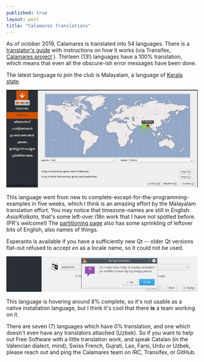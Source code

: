 ```yaml
---
published: true
layout: post
title: "Calamares Translations"
---
```

As of october 2019, Calamares is translated into 54 languages.
There is a [translator's guide](https://github.com/calamares/calamares/wiki/Translate-Guide)
with instructions on how it works (via Transifex, [Calamares project](https://www.transifex.com/calamares/calamares/) ).
Thirteen (13!) languages have a 100% translation, which means
that even all the obscure-ish error messages have been done.

The latest language to join the club is Malayalam,
a language of [Kerala state](https://en.wikipedia.org/wiki/Kerala).

<span>
<img src="/images/2019/Calamares_Malayalam_02.png" alt="Calamares Timezone-selection in Malayalam" />
</span>

This language went from new to complete-except-for-the-programming-examples
in five weeks, which I think is an amazing effort by
the Malayalam translation effort.
You may notice that timezone-names are still in English: *Asia/Kolkata*,
that's some left-over i18n work that I have not spotted before.
(PR's welcome!)
The [partitioning page](/images/2019/Calamares_Malayalam_03.png)
also has some sprinkling of leftover bits of English, also names of things.

Esperanto is available if you have a sufficiently new Qt -- older
Qt versions flat-out refused to accept *eo* as a locale name,
so it could not be used.

<span>
<img src="/images/2019/Calamares_Esperanto.png" alt="Calamares in Esperanto" />
</span>

This language is hovering around 8% complete, so it's not
usable as a native installation language, but I think it's cool
that there **is** a team working on it.

There are seven (7) languages which have 0% translation,
and one which doesn't even have any translators attached (Uzbek).
So if you want to help out Free Software with a little translation
work, and speak Catalan (in the Valencian dialect, mind),
Swiss French, Gujrati, Lao, Farsi, Urdu or Uzbek, please
reach out and ping the Calamares team on IRC, Transifex, or GitHub.

